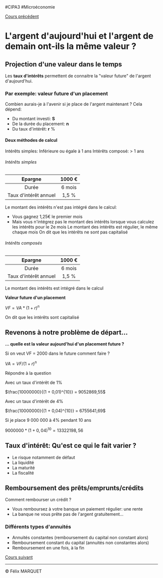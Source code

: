 #CIPA3 #Microéconomie

[Cours précédent](Microéconomie%20Cours%203.md)

# L'argent d'aujourd'hui et l'argent de demain ont-ils la même valeur ?
## Projection d'une valeur dans le temps
Les **taux d'intérêts** permettent de connaitre la "valeur future" de l'argent d'aujourd'hui.
### Par exemple: valeur future d'un placement
Combien aurais-je à l'avenir si je place de l'argent maintenant ?
Cela dépend: 
- Du montant investi: **S**
- De la durée du placement: **n**
- Du taux d'intérêt: **r** %
#### Deux méthodes de calcul
Intérêts simples: Inférieure ou égale à 1 ans
Intérêts composé: > 1 ans

###### Intérêts simples
|        Epargne        | 1000 € |
| :-------------------: | :----: |
|         Durée         | 6 mois |
| Taux d'intérêt annuel | 1,5 %  |
Le montant des intérêts n'est pas intégré dans le calcul:
- Vous gagnez 1,25€ le premier mois
- Mais vous n'intégrez pas le montant des intérêts lorsque vous calculez les intérêts pour le 2e mois
Le montant des intérêts est régulier, le même chaque mois
On dit que les intérêts ne sont pas capitalisé
###### Intérêts composés

|        Epargne        | 1000 € |
| :-------------------: | :----: |
|         Durée         | 6 mois |
| Taux d'intérêt annuel | 1,5 %  |

Le montant des intérêts est intégré dans le calcul

**Valeur future d'un placement** 

$VF = VA * (1 + r)^n$

On dit que les intérêts sont capitalisé

## Revenons à notre problème de départ...
**... quelle est la valeur aujourd'hui d'un placement future ?**

Si on veut VF = 2000 dans le future comment faire ?

$VA = VF / (1+r)^n$

Répondre à la question

Avec un taux d'intérêt de 1%

$\frac{10000000}{(1 + 0,01)^{10}} = 9052869,55$

Avec un taux d'intérêt de 4%

$\frac{10000000}{(1 + 0,04)^{10}} = 6755641,69$

Si je place 9 000 000 à 4% pendant 10 ans

$9000000 * (1 + 0,04)^{10} = 13322198,56$

## Taux d'intérêt: Qu'est ce qui le fait varier ?
- Le risque notamment de défaut
- La liquidité
- La maturité
- La fiscalité

## Remboursement des prêts/emprunts/crédits
Comment rembourser un crédit ?
- Vous remboursez à votre banque un paiement régulier: une rente
- La banque ne vous prête pas de l'argent gratuitement...
### Différents types d'annuités
- Annuités constantes (remboursement du capital non constant alors)
- Remboursement constant du capital (annuités non constantes alors)
- Remboursement en une fois, à la fin

[Cours suivant](Microéconomie%20Cours%205.md)

---
&copy; Félix MARQUET